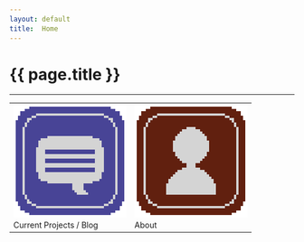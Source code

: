 ```yaml
---
layout: default
title:  Home
---
```


# {{ page.title }}

---

<table markdown="1" style="width:100%;text-align:left;" cellpadding="10">
 <tr>
  <td> <a href="blog"><img align="middle" src="images/blog_icon.PNG" width="200"></a> </td>
  <td> <a href="about"><img align="middle" src="images/about_icon.PNG" width="200"></a> </td>
 </tr>
 <tr>
  <td> Current Projects / Blog </td>
  <td> About </td>
 </tr>
</table>
